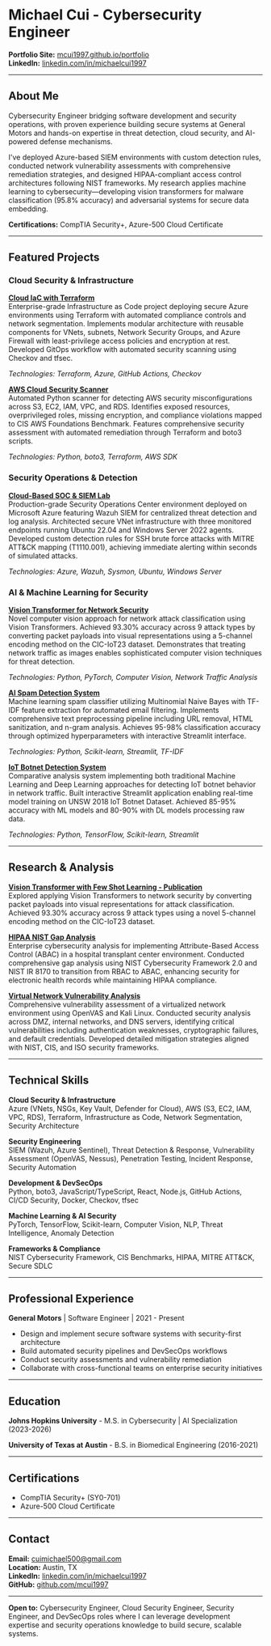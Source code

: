 # Michael Cui - Cybersecurity Engineer
**Portfolio Site:** [mcui1997.github.io/portfolio](https://mcui1997.github.io/portfolio/)  
**LinkedIn:** [linkedin.com/in/michaelcui1997](https://www.linkedin.com/in/michaelcui1997)

---

## About Me
Cybersecurity Engineer bridging software development and security operations, with proven experience building secure systems at General Motors and hands-on expertise in threat detection, cloud security, and AI-powered defense mechanisms.

I've deployed Azure-based SIEM environments with custom detection rules, conducted network vulnerability assessments with comprehensive remediation strategies, and designed HIPAA-compliant access control architectures following NIST frameworks. My research applies machine learning to cybersecurity—developing vision transformers for malware classification (95.8% accuracy) and adversarial systems for secure data embedding.

**Certifications:** CompTIA Security+, Azure-500 Cloud Certificate

---

## Featured Projects

### Cloud Security & Infrastructure

**[Cloud IaC with Terraform](https://github.com/mcui1997/secure-azure-app)**  
Enterprise-grade Infrastructure as Code project deploying secure Azure environments using Terraform with automated compliance controls and network segmentation. Implements modular architecture with reusable components for VNets, subnets, Network Security Groups, and Azure Firewall with least-privilege access policies and encryption at rest. Developed GitOps workflow with automated security scanning using Checkov and tfsec.

*Technologies: Terraform, Azure, GitHub Actions, Checkov*

**[AWS Cloud Security Scanner](https://github.com/mcui1997/aws-security-scanner)**  
Automated Python scanner for detecting AWS security misconfigurations across S3, EC2, IAM, VPC, and RDS. Identifies exposed resources, overprivileged roles, missing encryption, and compliance violations mapped to CIS AWS Foundations Benchmark. Features comprehensive security assessment with automated remediation through Terraform and boto3 scripts.

*Technologies: Python, boto3, Terraform, AWS SDK*

### Security Operations & Detection

**[Cloud-Based SOC & SIEM Lab](https://github.com/mcui1997/azure-siem-lab)**  
Production-grade Security Operations Center environment deployed on Microsoft Azure featuring Wazuh SIEM for centralized threat detection and log analysis. Architected secure VNet infrastructure with three monitored endpoints running Ubuntu 22.04 and Windows Server 2022 agents. Developed custom detection rules for SSH brute force attacks with MITRE ATT&CK mapping (T1110.001), achieving immediate alerting within seconds of simulated attacks.

*Technologies: Azure, Wazuh, Sysmon, Ubuntu, Windows Server*

### AI & Machine Learning for Security

**[Vision Transformer for Network Security](https://github.com/mcui1997/vision-transformer)**  
Novel computer vision approach for network attack classification using Vision Transformers. Achieved 93.30% accuracy across 9 attack types by converting packet payloads into visual representations using a 5-channel encoding method on the CIC-IoT23 dataset. Demonstrates that treating network traffic as images enables sophisticated computer vision techniques for threat detection.

*Technologies: Python, PyTorch, Computer Vision, Network Traffic Analysis*

**[AI Spam Detection System](https://github.com/mcui1997/spam-filter)**  
Machine learning spam classifier utilizing Multinomial Naive Bayes with TF-IDF feature extraction for automated email filtering. Implements comprehensive text preprocessing pipeline including URL removal, HTML sanitization, and n-gram analysis. Achieves 95-98% classification accuracy through optimized hyperparameters with interactive Streamlit interface.

*Technologies: Python, Scikit-learn, Streamlit, TF-IDF*

**[IoT Botnet Detection System](https://github.com/mcui1997/botnet-detector)**  
Comparative analysis system implementing both traditional Machine Learning and Deep Learning approaches for detecting IoT botnet behavior in network traffic. Built interactive Streamlit application enabling real-time model training on UNSW 2018 IoT Botnet Dataset. Achieved 85-95% accuracy with ML models and 80-90% with DL models processing raw data.

*Technologies: Python, TensorFlow, Scikit-learn, Streamlit*

---

## Research & Analysis

**[Vision Transformer with Few Shot Learning - Publication](https://drive.google.com/file/d/18PNRFCJbhmeCsn_LwfRVt496Z7HSIWyk/view?usp=sharing)**  
Explored applying Vision Transformers to network security by converting packet payloads into visual representations for attack classification. Achieved 93.30% accuracy across 9 attack types using a novel 5-channel encoding method on the CIC-IoT23 dataset.

**[HIPAA NIST Gap Analysis](https://github.com/mcui1997/hippa-nist-gap-analysis)**  
Enterprise cybersecurity analysis for implementing Attribute-Based Access Control (ABAC) in a hospital transplant center environment. Conducted comprehensive gap analysis using NIST Cybersecurity Framework 2.0 and NIST IR 8170 to transition from RBAC to ABAC, enhancing security for electronic health records while maintaining HIPAA compliance.

**[Virtual Network Vulnerability Analysis](https://github.com/mcui1997/network-vulnerability-analysis)**  
Comprehensive vulnerability assessment of a virtualized network environment using OpenVAS and Kali Linux. Conducted security analysis across DMZ, internal networks, and DNS servers, identifying critical vulnerabilities including authentication weaknesses, cryptographic failures, and default credentials. Developed detailed mitigation strategies aligned with NIST, CIS, and ISO security frameworks.

---

## Technical Skills

**Cloud Security & Infrastructure**  
Azure (VNets, NSGs, Key Vault, Defender for Cloud), AWS (S3, EC2, IAM, VPC, RDS), Terraform, Infrastructure as Code, Network Segmentation, Security Architecture

**Security Engineering**  
SIEM (Wazuh, Azure Sentinel), Threat Detection & Response, Vulnerability Assessment (OpenVAS, Nessus), Penetration Testing, Incident Response, Security Automation

**Development & DevSecOps**  
Python, boto3, JavaScript/TypeScript, React, Node.js, GitHub Actions, CI/CD Security, Docker, Checkov, tfsec

**Machine Learning & AI Security**  
PyTorch, TensorFlow, Scikit-learn, Computer Vision, NLP, Threat Intelligence, Anomaly Detection

**Frameworks & Compliance**  
NIST Cybersecurity Framework, CIS Benchmarks, HIPAA, MITRE ATT&CK, Secure SDLC

---

## Professional Experience

**General Motors** | Software Engineer | 2021 - Present  
- Design and implement secure software systems with security-first architecture
- Build automated security pipelines and DevSecOps workflows
- Conduct security assessments and vulnerability remediation
- Collaborate with cross-functional teams on enterprise security initiatives

---

## Education

**Johns Hopkins University** - M.S. in Cybersecurity | AI Specialization (2023-2026)

**University of Texas at Austin** - B.S. in Biomedical Engineering (2016-2021)

---

## Certifications

- CompTIA Security+ (SY0-701)
- Azure-500 Cloud Certificate

---

## Contact

**Email:** cuimichael500@gmail.com  
**Location:** Austin, TX  
**LinkedIn:** [linkedin.com/in/michaelcui1997](https://www.linkedin.com/in/michaelcui1997)  
**GitHub:** [github.com/mcui1997](https://github.com/mcui1997)

---

**Open to:** Cybersecurity Engineer, Cloud Security Engineer, Security Engineer, and DevSecOps roles where I can leverage development expertise and security operations knowledge to build secure, scalable systems.